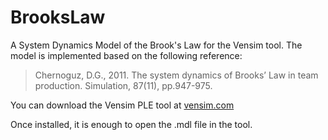 # BrooksLaw
A System Dynamics Model of the Brook's Law for the Vensim tool.
The model is implemented based on the following reference: 

> Chernoguz, D.G., 2011. The system dynamics of Brooks’ Law in team production. Simulation, 87(11), pp.947-975.

You can download the Vensim PLE tool at [vensim.com](https://vensim.com/free-downloads)

Once installed, it is enough to open the .mdl file in the tool.

